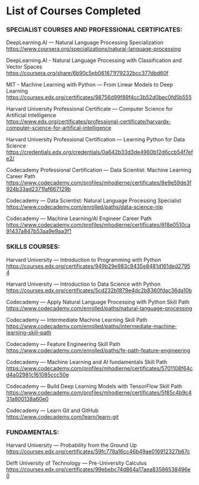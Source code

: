 # List of Courses Completed

### SPECIALIST COURSES AND PROFESSIONAL CERTIFICATES:

DeepLearning.AI — Natural Language Processing Specialization  
https://www.coursera.org/specializations/natural-language-processing

DeepLearning.AI - Natural Language Processing with Classification and Vector Spaces
https://coursera.org/share/6b90c5eb061671f79232bcc377dbd60f

MIT - Machine Learning with Python — From Linear Models to Deep Learning  
https://courses.edx.org/certificates/98756d99f89f4cc3b52d0bec0fd5b555

Harvard University Professional Certificate — Computer Science for Artificial Intelligence  
https://www.edx.org/certificates/professional-certificate/harvardx-computer-science-for-artifical-intelligence

Harvard University Professional Certification — Learning Python for Data Science  
https://credentials.edx.org/credentials/0a642b33d3de4960b12d6ccb54f7efe2/

Codecademy Professional Certification — Data Scientist: Machine Learning Career Path  
https://www.codecademy.com/profiles/mhodierne/certificates/8e9e59de3f924b33ad2371faf667129b

Codecademy — Data Scientist: Natural Language Processing Specialist  
https://www.codecademy.com/enrolled/paths/data-science-nlp

Codecademy — Machine Learning/AI Engineer Career Path  
https://www.codecademy.com/profiles/mhodierne/certificates/6f8e0510ca91437a847b53aa9e9aa3f1

### SKILLS COURSES:

Harvard University — Introduction to Programming with Python  
https://courses.edx.org/certificates/949b29e983c9435e8481d161ded27954

Harvard University — Introduction to Data Science with Python  
https://courses.edx.org/certificates/5cd232b1879e4dc2b8360fdac36da10b

Codecademy — Apply Natural Language Processing with Python Skill Path  
https://www.codecademy.com/enrolled/paths/natural-language-processing

Codecademy — Intermediate Machine Learning Skill Path  
https://www.codecademy.com/enrolled/paths/intermediate-machine-learning-skill-path

Codecademy — Feature Engineering Skill Path  
https://www.codecademy.com/enrolled/paths/fe-path-feature-engineering

Codecademy — Machine Learning and AI fundamentals Skill Path  
https://www.codecademy.com/profiles/mhodierne/certificates/5701108f64cd4a02981c161085ccc50e

Codecademy — Build Deep Learning Models with TensorFlow Skill Path  
https://www.codecademy.com/profiles/mhodierne/certificates/5f85c4b9c431a800138a60e0

Codecademy — Learn Git and GitHub  
https://www.codecademy.com/learn/learn-git

### FUNDAMENTALS:

Harvard University — Probability from the Ground Up  
https://courses.edx.org/certificates/59fc778a16cc46b49ae016912327b67c

Delft University of Technology — Pre-University Calculus  
https://courses.edx.org/certificates/99ebebc74d864a17aea83586538496e0



